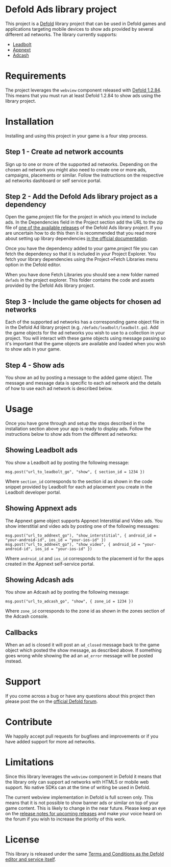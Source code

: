 # Defold Ads library project
This project is a [Defold](https://www.defold.com) library project that can be used in Defold games and applications targeting mobile devices to show ads provided by several different ad networks. The library currently supports:
* [Leadbolt](https://www.leadbolt.com)
* [Appnext](https://www.appnext.com)
* [Adcash](https://www.adcash.com)


# Requirements
The project leverages the `webview` component released with [Defold 1.2.84](https://forum.defold.com/t/defold-1-2-84-has-been-released/2272). This means that you must run at least Defold 1.2.84 to show ads using the library project.

# Installation
Installing and using this project in your game is a four step process.

## Step 1 - Create ad network accounts
Sign up to one or more of the supported ad networks. Depending on the chosen ad network you might also need to create one or more ads, campaigns, placements or similar. Follow the instructions on the respective ad networks dashboard or self service portal.

## Step 2 - Add the Defold Ads library project as a dependency
Open the game.project file for the project in which you intend to include ads. In the Dependencies field in the Project section add the URL to the zip file of [one of the available releases](https://github.com/britzl/defads/releases) of the Defold Ads library project. If you are uncertain how to do this then it is recommended that you read more about setting up library dependencies [in the official documentation](http://docs.defold.com/manuals/libraries/#_setting_up_library_dependencies).

Once you have the dependency added to your game.project file you can fetch the dependency so that it is included in your Project Explorer. You fetch your library dependencies using the Project->Fetch Libraries menu option in the Defold editor.

When you have done Fetch Libraries you should see a new folder named `defads` in the project explorer. This folder contains the code and assets provided by the Defold Ads library project.

## Step 3 - Include the game objects for chosen ad networks
Each of the supported ad networks has a corresponding game object file in in the Defold Ad library project (e.g. `/defads/leadbolt/leadbolt.go`). Add the game objects for the ad networks you wish to use to a collection in your project. You will interact with these game objects using message passing so it's important that the game objects are available and loaded when you wish to show ads in your game.

## Step 4 - Show ads
You show an ad by posting a message to the added game object. The message and message data is specific to each ad network and the details of how to use each ad network is described below.

# Usage
Once you have gone through and setup the steps described in the installation section above your app is ready to display ads. Follow the instructions below to show ads from the different ad networks:

## Showing Leadbolt ads
You show a Leadbolt ad by posting the following message:

	msg.post("url_to_leadbolt_go", "show", { section_id = 1234 })

Where `section_id` corresponds to the section id as shown in the code snippet provided by Leadbolt for each ad placement you create in the Leadbolt developer portal.

## Showing Appnext ads
The Appnext game object supports Appnext Interstitial and Video ads. You show interstitial and video ads by posting one of the following messages:

	msg.post("url_to_addnext_go"), "show_interstitial", { android_id = "your-android-id", ios_id = "your-ios-id" })
	msg.post("url_to_addnext_go"), "show_video", { android_id = "your-android-id", ios_id = "your-ios-id" })

Where `android_id` and `ios_id` corresponds to the placement id for the apps created in the Appnext self-service portal.

## Showing Adcash ads
You show an Adcash ad by posting the following message:

	msg.post("url_to_adcash_go", "show", { zone_id = 1234 })

Where `zone_id` corresponds to the zone id as shown in the zones section of the Adcash console.

## Callbacks
When an ad is closed it will post an `ad_closed` message back to the game object which posted the show message, as described above. If something goes wrong while showing the ad an `ad_error` message will be posted instead.

# Support
If you come across a bug or have any questions about this project then please post the on the [official Defold forum](https://forum.defold.com).

# Contribute
We happily accept pull requests for bugfixes and improvements or if you have added support for more ad networks.

# Limitations
Since this library leverages the `webview` component in Defold it means that the library only can support ad networks with HTML5 or mobile web support. No native SDKs can at the time of writing be used in Defold.

The current webview implementation in Defold is full screen only. This means that it is not possible to show  banner ads or similar on top of your game content. This is likely to change in the near future. Please keep an eye on the [release notes for upcoming releases](https://forum.defold.com/c/releasenotes) and make your voice heard on the forum if you wish to increase the priority of this work.

# License
This library is released under the same [Terms and Conditions as the Defold editor and service itself](http://www.defold.com/about-terms/).
